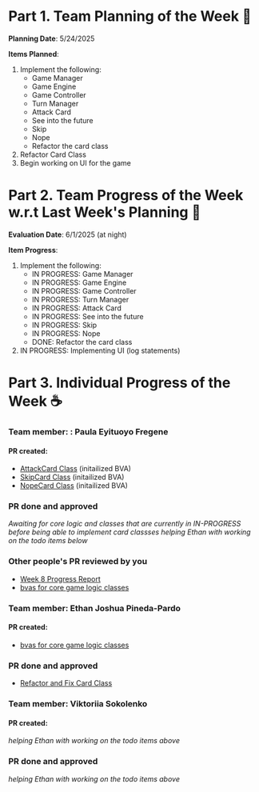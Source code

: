 # Part 1. Team Planning of the Week :ledger:
**Planning Date**: 5/24/2025

**Items Planned**:
1. Implement the following:
    * Game Manager
    * Game Engine
    * Game Controller
    * Turn Manager
    * Attack Card
    * See into the future
    * Skip
    * Nope
    * Refactor the card class
2. Refactor Card Class
4. Begin working on UI for the game

# Part 2. Team Progress of the Week w.r.t Last Week's Planning :green_book:
**Evaluation Date**: 6/1/2025 (at night)

**Item Progress**:
1. Implement the following:
    *  IN PROGRESS: Game Manager
    *  IN PROGRESS: Game Engine
    *  IN PROGRESS: Game Controller
    *  IN PROGRESS: Turn Manager
    *  IN PROGRESS: Attack Card
    *  IN PROGRESS: See into the future
    *  IN PROGRESS: Skip
    *  IN PROGRESS: Nope
    *  DONE: Refactor the card class
2. IN PROGRESS: Implementing UI (log statements)

# Part 3. Individual Progress of the Week :coffee:

### Team member: : Paula Eyituoyo Fregene


#### PR created:

- [AttackCard Class](https://github.com/nu-cs-sqe/course-project-20242510-team-05-20242503/pull/50) (initailized BVA)
- [SkipCard Class](https://github.com/nu-cs-sqe/course-project-20242510-team-05-20242503/pull/51) (initailized BVA)
- [NopeCard Class](https://github.com/nu-cs-sqe/course-project-20242510-team-05-20242503/pull/52) (initailized BVA)

### PR done and approved

_Awaiting for core logic and classes that are currently in IN-PROGRESS before being able to implement card classses_
_helping Ethan with working on the todo items below_


### Other people's PR reviewed by you
- [Week 8 Progress Report](https://github.com/nu-cs-sqe/course-project-20242510-team-05-20242503/pull/49)
- [bvas for core game logic classes](https://github.com/nu-cs-sqe/course-project-20242510-team-05-20242503/pull/47)


### Team member: Ethan Joshua Pineda-Pardo
#### PR created:

- [bvas for core game logic classes](https://github.com/nu-cs-sqe/course-project-20242510-team-05-20242503/pull/47)
  
### PR done and approved

- [Refactor and Fix Card Class](https://github.com/nu-cs-sqe/course-project-20242510-team-05-20242503/pull/48)



### Team member: Viktoriia Sokolenko
#### PR created:

_helping Ethan with working on the todo items above_

### PR done and approved

_helping Ethan with working on the todo items above_

